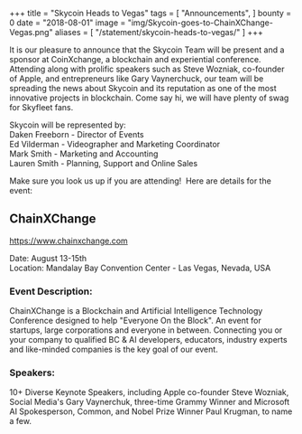 +++
title = "Skycoin Heads to Vegas"
tags = [
	"Announcements",
]
bounty = 0
date = "2018-08-01"
image = "img/Skycoin-goes-to-ChainXChange-Vegas.png"
aliases = [
	"/statement/skycoin-heads-to-vegas/"
]
+++

It is our pleasure to announce that the Skycoin Team will be present and a sponsor at CoinXchange, a blockchain and experiential conference. Attending along with prolific speakers such as Steve Wozniak, co-founder of Apple, and entrepreneurs like Gary Vaynerchuck, our team will be spreading the news about Skycoin and its reputation as one of the most innovative projects in blockchain. Come say hi, we will have plenty of swag for Skyfleet fans.

Skycoin will be represented by:\
Daken Freeborn - Director of Events\
Ed Vilderman - Videographer and Marketing Coordinator\
Mark Smith - Marketing and Accounting\
Lauren Smith - Planning, Support and Online Sales

Make sure you look us up if you are attending!  Here are details for the event:

## ChainXChange

<https://www.chainxchange.com>

Date: August 13-15th\
Location: Mandalay Bay Convention Center - Las Vegas, Nevada, USA

### Event Description:

ChainXChange is a Blockchain and Artificial Intelligence Technology Conference designed to help "Everyone On the Block". An event for startups, large corporations and everyone in between. Connecting you or your company to qualified BC & AI developers, educators, industry experts and like-minded companies is the key goal of our event.

### Speakers:

10+ Diverse Keynote Speakers, including Apple co-founder Steve Wozniak, Social Media's Gary Vaynerchuk, three-time Grammy Winner and Microsoft AI Spokesperson, Common, and Nobel Prize Winner Paul Krugman, to name a few.

